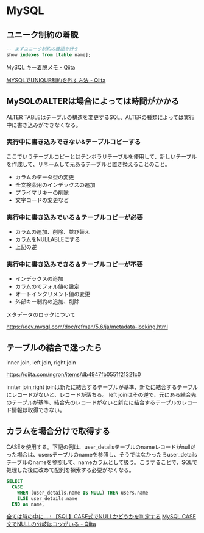 # MySQL

## ユニーク制約の着脱

```sql
-- まずユニーク制約の確認を行う
show indexes from [table name];

```

[MySQL キー着脱メモ - Qiita](https://qiita.com/reneice/items/3d9064b4396f98302397)

[MYSQLでUNIQUE制約を外す方法 - Qiita](https://qiita.com/katsukii/items/992a04aaec5fc87919f3)

## MySQLのALTERは場合によっては時間がかかる

ALTER TABLEはテーブルの構造を変更するSQL、ALTERの種類によっては実行中に書き込みができなくなる。

### 実行中に書き込みできない&テーブルコピーする

ここでいうテーブルコピーとはテンポラリテーブルを使用して、新しいテーブルを作成して、リネームして元あるテーブルと置き換えることのこと。

- カラムのデータ型の変更
- 全文検索用のインデックスの追加
- プライマリキーの削除
- 文字コードの変更など

### 実行中に書き込みでいる＆テーブルコピーが必要

- カラムの追加、削除、並び替え
- カラムをNULLABLEにする
- 上記の逆

### 実行中に書き込みできる＆テーブルコピーが不要

- インデックスの追加
- カラムのでフォル値の設定
- オートインクリメント値の変更
- 外部キー制約の追加、削除

メタデータのロックについて

https://dev.mysql.com/doc/refman/5.6/ja/metadata-locking.html


## テーブルの結合で迷ったら

inner join, left join, right join

https://qiita.com/ngron/items/db4947fb0551f21321c0

innter join,right joinは新たに結合するテーブルが基準、新たに結合するテーブルにレコードがないと、レコードが落ちる。
left joinはその逆で、元にある結合先のテーブルが基準、結合先のレコードがないと新たに結合するテーブルのレコード情報は取得できない。

## カラムを場合分けで取得する

CASEを使用する。下記の例は、user_detailsテーブルのnameレコードがnullだった場合は、usersテーブルのnameを参照し、そうではなかったらuser_detailsテーブルのnameを参照して、nameカラムとして扱う。こうすることで、SQLで処理した後に改めて配列を探索する必要がなくなる。

```sql
SELECT
  CASE
    WHEN (user_details.name IS NULL) THEN users.name
    ELSE user_details.name
  END as name,
```

[全ては時の中に… : 【SQL】CASE式でNULLかどうかを判定する](http://blog.livedoor.jp/akf0/archives/51469844.html)
[MySQL CASE文でNULLの分岐はコツがいる - Qiita](https://qiita.com/ayies128/items/8d5ddb39af83fe5138ff)
